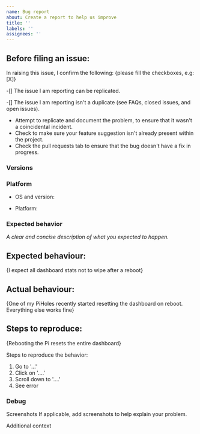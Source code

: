 ```yaml
---
name: Bug report
about: Create a report to help us improve
title: ''
labels: ''
assignees: ''
---
```




## Before filing an issue:

In raising this issue, I confirm the following: {please fill the checkboxes, e.g: [X]}




-[] The issue I am reporting can be replicated.

-[] The issue I am reporting isn't a duplicate (see FAQs, closed issues, and open issues).


- Attempt to replicate and document the problem, to ensure that it wasn't a coincidental incident.
- Check to make sure your feature suggestion isn't already present within the project.
- Check the pull requests tab to ensure that the bug doesn't have a fix in progress.



### Versions

### Platform
<!-- OS examples: Debian 10, Debian Buster, Ubuntu 18.04 -->
- OS and version:  
<!-- Platform examples: Raspberry Pi, Docker, Synology, VM/VPS -->
- Platform:  


### Expected behavior

_A clear and concise description of what you expected to happen._


## Expected behaviour:

{I expect all dashboard stats not to wipe after a reboot}

## Actual behaviour:

{One of my PiHoles recently started resetting the dashboard on reboot. Everything else works fine}

## Steps to reproduce:

{Rebooting the Pi resets the entire dashboard}


Steps to reproduce the behavior:

1. Go to '...'
2. Click on '....'
3. Scroll down to '....'
4. See error


### Debug
Screenshots
If applicable, add screenshots to help explain your problem.

Additional context
